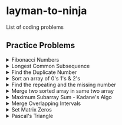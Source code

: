 # layman-to-ninja
List of coding problems

## Practice Problems

<details><summary>Fibonacci Numbers</summary>

```Java
package org.example;

import java.util.Arrays;

public class FibonacciNumber {

    public static void main(String[] args) {
        int n = 7;
        // recursive solution
        System.out.println(fib_recursive(n));

        // Dynamic programming
        int[] dp_arr = new int[n+1];
        Arrays.fill(dp_arr, -1);
        System.out.println(fib_memoization(n, dp_arr));
    }

    public static int fib_recursive(int n) {
        // base case
        if(n <= 1) return n;

        // recursive call
        return fib_recursive(n-1) + fib_recursive(n-2);
    }

    public static int fib_memoization(int n, int[] dp) {
        // base case
        if(n <= 1) return n;

        // if dp arr has value; use that
        if(dp[n] != -1) return dp[n];

        // Compute and Memoize the answer
        dp[n] = fib_memoization(n-1, dp) + fib_memoization(n-2, dp);
        return dp[n]; // first memoize; then return
    }

}

```
</details>

<details><summary>Longest Common Subsequence</summary>

##### Description

> A subsequence of a string is a new string generated from the original string with some characters (can be none) deleted without changing the relative order of the remaining characters.
> 
> For example, `"ace"` is a subsequence of `"abcde"`.
> 
> A common subsequence of two strings is a subsequence that is common to both strings.
>
> **Example**<br>
> **Input:** text1 = "abcde", text2 = "ace"
> **Output:** 3  
> **Explanation:** The longest common subsequence is "ace" and its length is 3.

Leetcode Link : [https://leetcode.com/problems/longest-common-subsequence/](https://leetcode.com/problems/longest-common-subsequence/)

##### Recursive Tree

[![](https://mermaid.ink/img/pako:eNp1VNFOwyAU_RWCD9OIZtC9rCYmk0t_QB8xBluqi21Zus7EOP9d2kLHsHYP2849l3s4B_qNc1NonOK3Vu3e0RPIBtlncynxhsORC5D4asQeLBZD1PECjFvoDAALvJwBdKCcADEwXqb_eaX2e9AlMp-6rdQOlduqSi_W67Jcr0luKtOmF8vl8m6ky8aJRjc398dOfWi02CyO6OEvzHuYOvEnPDd1bZqxzMOqxJfX9EriaTEeLAaWDX9h0cNuBgy4OXTIlOjVHJpiagEaTZh6fOFMGix6jnCGzSwrvA2cjkGFmTCXUxACi3MSNA5KsCioLAoKknFU0JIELf6QRLlwOlPoXePM7yCKDJgXHdkvqNc-5wid6ernCOb3F0UQFaIAjihzNswMy9CM9uEoJN6raFMi8ZbFKlwhY5HdIvlHFkO-Y06Z39RqDCuML7TTDl555pybrgire9UUaG-QaW7t8-yPmG2xxT714f4iToAAJYIAI8J-M5L5C33Xs06f8RIjhAmudVurbWFfSN89Yi_Bu661xKn9Waj2Q2LZ_FjeYVeoToti25kWp6Wq9ppgdejM41eTT8DIgq2yb7faoT-_UNVYiw)](https://mermaid.live/edit#pako:eNp1VNFOwyAU_RWCD9OIZtC9rCYmk0t_QB8xBluqi21Zus7EOP9d2kLHsHYP2849l3s4B_qNc1NonOK3Vu3e0RPIBtlncynxhsORC5D4asQeLBZD1PECjFvoDAALvJwBdKCcADEwXqb_eaX2e9AlMp-6rdQOlduqSi_W67Jcr0luKtOmF8vl8m6ky8aJRjc398dOfWi02CyO6OEvzHuYOvEnPDd1bZqxzMOqxJfX9EriaTEeLAaWDX9h0cNuBgy4OXTIlOjVHJpiagEaTZh6fOFMGix6jnCGzSwrvA2cjkGFmTCXUxACi3MSNA5KsCioLAoKknFU0JIELf6QRLlwOlPoXePM7yCKDJgXHdkvqNc-5wid6ernCOb3F0UQFaIAjihzNswMy9CM9uEoJN6raFMi8ZbFKlwhY5HdIvlHFkO-Y06Z39RqDCuML7TTDl555pybrgire9UUaG-QaW7t8-yPmG2xxT714f4iToAAJYIAI8J-M5L5C33Xs06f8RIjhAmudVurbWFfSN89Yi_Bu661xKn9Waj2Q2LZ_FjeYVeoToti25kWp6Wq9ppgdejM41eTT8DIgq2yb7faoT-_UNVYiw)

##### Code

```Java
package org.example;

import java.util.Arrays;

public class LongestCommonSubsequence {

    public static void main(String[] args) {

        // input
        char[] str1 = "ACD".toCharArray();
        char[] str2 = "CED".toCharArray();

        // recursive solution
        System.out.println("Recursive solution: " + lcs_rec(0,0, str1, str2));

        // Dynamic programming solution
        int[][] dp_arr = new int[str1.length][str2.length];
        Arrays.stream(dp_arr).forEach(a -> Arrays.fill(a, -1));
        System.out.println("DP solution: " + lcs_memoization(0, 0, str1, str2, dp_arr));
        Arrays.stream(dp_arr).forEach(a -> Arrays.fill(a, -1));
        System.out.println("DP Top down: " + lcs_topdown(str1.length-1, str2.length-1, str1, str2, dp_arr));
    }

    private static int lcs_rec(int i, int j, char[] str1, char[] str2) {
        // base case
        if(i >= str1.length || j >= str2.length)
            return 0;

        // when both ith and jth char matches
        if(str1[i] == str2[j])
            return 1+lcs_rec(i+1, j+1, str1, str2);

        // when ith and jth char does not match
        int left = lcs_rec(i+1, j, str1, str2);
        int right = lcs_rec(i, j+1, str1, str2);
        return Math.max(left, right);
    }

    // This method solves problem in BottomUp approach as we go from 0..n
    private static int lcs_memoization(int i, int j, char[] str1, char[] str2, int[][] dp) {
        // base case
        if(i >= str1.length || j >= str2.length)
            return 0;

        // if dp arr state has changed, use that value
        if(dp[i][j] != -1)
            return dp[i][j];

        // when both ith and jth char matches
        if(str1[i] == str2[j])
            return dp[i][j] = 1 + lcs_memoization(i+1, j+1, str1, str2, dp);

        // when ith and jth char does not match
        int left = lcs_memoization(i+1, j, str1, str2, dp);
        int right = lcs_memoization(i, j+1, str1, str2, dp);
        return dp[i][j] = Math.max(left, right);
    }

    private static int lcs_topdown(int i, int j, char[] str1, char[] str2, int[][] dp) {
        // base case
        if(i < 0 || j < 0)
            return 0;

        // if dp arr state has changed, use that value
        if(dp[i][j] != -1)
            return dp[i][j];

        // when both ith and jth char matches
        if(str1[i] == str2[j])
            return dp[i][j] = 1 + lcs_memoization(i-1, j-1, str1, str2, dp);

        // when ith and jth char does not match
        int left = lcs_memoization(i-1, j, str1, str2, dp);
        int right = lcs_memoization(i, j-1, str1, str2, dp);
        return dp[i][j] = Math.max(left, right);
    }

}
```

> **Recursive solution:** O(n.2^m), where m is the length of the first string and n is the length of the second string.<br>
> **Dynamic Programming:** O(n*m)
</details>

<details>
<summary>Find the Duplicate Number</summary>

##### Description
> Given array of `n+1` numbers contains `[1,n]` inclusive and there is only single repeated number
>
> Example:
> Input: nums = [1,3,4,2,2]
> Output: 2

Leetcode link: [https://leetcode.com/problems/find-the-duplicate-number/](https://leetcode.com/problems/find-the-duplicate-number/)

Exxplnation video: [https://www.youtube.com/watch?v=32Ll35mhWg0&ab_channel=takeUforward](https://www.youtube.com/watch?v=32Ll35mhWg0&ab_channel=takeUforward)

##### Code

```Java
package org.example;

import java.util.Arrays;
import java.util.NoSuchElementException;

public class FindDuplicateNumber {

    public static void main(String[] args) {
        int[] arr = {1,3,5,2,8,4,7,6,7};
        System.out.println("Optimal solution with linkedlist " +
                "slow and fast pointer :" + findDuplicate(arr));
        System.out.println("Brute force solution with sorting: " + findDuplicate_brute_force(arr));
        System.out.println("Hash frequency count solution: " + findDuplicate_hash_frequency(arr));
    }

    private static int findDuplicate(int[] arr) {
        int slowPtr = arr[0];
        int fastPtr = arr[0];

        do {    // first collision in loop
            slowPtr = arr[slowPtr];
            fastPtr = arr[arr[fastPtr]];
        } while (slowPtr != fastPtr);

        // meet at the start of loop to find duplicate
        fastPtr = arr[0];
        while (slowPtr != fastPtr) {
            slowPtr = arr[slowPtr];
            fastPtr = arr[fastPtr];
        }
        return slowPtr;
    }

    private static int findDuplicate_brute_force(int[] arr) {
        Arrays.sort(arr);
        for(int i=0; i<arr.length-1; i++) {
            if(arr[i] == arr[i+1]) {
                return arr[i];
            }
        }
        throw new NoSuchElementException("No duplicate found");
    }

    private static int findDuplicate_hash_frequency(int[] arr) {
        int[] freq = new int[arr.length];
        Arrays.fill(freq, 0);
        for(int num: arr) {
            freq[num]++;
        }
        for(int i=0; i<freq.length; i++) {
            if(freq[i] == 2)
                return i;
        }
        throw new NoSuchElementException("No duplicate found");
    }
}
```
</details>

<details>
<summary>
Sort an array of 0's 1's & 2's</summary>

##### Description

> Given array of n elements with 0, 1 and 2. Sort the array in single pass.
> 
> This is variation of Dutch National Flag Algorithm using which we can find solution in O(N) time.
> 
> Example:
> 
> Input: nums = [2,0,2,1,1,0]
> 
> Output: [0,0,1,1,2,2]

Leetcode link: [https://leetcode.com/problems/sort-colors/](https://leetcode.com/problems/sort-colors/)

Explnation video: [https://www.youtube.com/watch?v=oaVa-9wmpns&t=412s&ab_channel=takeUforward](https://www.youtube.com/watch?v=oaVa-9wmpns&t=412s&ab_channel=takeUforward)

##### Solution

Dutch National Flag Algorithm

![Color Sort Image - check in resource folder](https://share.sketchpad.app/22/07a-1ebb-1aea9d.png "Color Sort Algo")

##### Code

```Java
package org.example;

import java.util.Arrays;

public class SortColors {

    public static void main(String[] args) {
        int[] arr = {0,0,1,2,0,1,0,1,1,1,2,1,0};
        sortByBruteForce(arr);
        System.out.println();
        sortByCounting(arr);
        System.out.println();
        sortByDutchNationalFlagAlgo(arr);
    }

    private static void swap(int[] arr, int i, int j) {
        int tmp = arr[i];
        arr[i] = arr[j];
        arr[j] = tmp;
    }

    // single pass solution
    private static void sortByDutchNationalFlagAlgo(int[] arr) {
        int low = 0;
        int high = arr.length-1;
        int mid = 0;
        while(mid <= high) {
            switch (arr[mid]) {
                case 0 : {
                    swap(arr, low, mid);
                    low++;
                    mid++;
                    break;
                }
                case 1 : {
                    mid++;
                    break;
                }
                case 2 : {
                    swap(arr, mid, high);
                    high--;
                }
            }
        }
        for(int i: arr) {
            System.out.print(i + " ");
        }
    }

    private static void sortByBruteForce(int[] arr) {
        Arrays.sort(arr);
        for(int i: arr) {
            System.out.print(i + " ");
        }
    }

    // double pass solution O(2N)
    private static void sortByCounting(int[] arr) {
        int cnt_0s = 0;
        int cnt_1s = 0;
        int cnt_2s = 0;
        for(int i: arr) {
            if(i == 0) {
                cnt_0s++;
                continue;
            }
            if(i == 1) {
                cnt_1s++;
                continue;
            }
            cnt_2s++;
        }
        while(cnt_0s != 0 || cnt_1s != 0 || cnt_2s != 0) {
            if(cnt_0s != 0) {
                cnt_0s--;
                System.out.print(0 + " ");
                continue;
            }
            if(cnt_1s != 0) {
                cnt_1s--;
                System.out.print(1 + " ");
                continue;
            }
            cnt_2s--;
            System.out.print(2 + " ");
        }
    }
}
```
</details>

<details>
<summary>
Find the repeating and the missing number
</summary>

##### Description

> Given an unsorted array of size n. Array elements are in the range from 1 to n. One number from set {1, 2, …n} is missing and one number occurs twice in the array. Find these two numbers.
> 
> Example :
> 
> Input: arr[] = {4, 3, 6, 2, 1, 1}
> 
> Output: Missing = 5, Repeating = 1

GFG Problem link: [https://www.geeksforgeeks.org/find-a-repeating-and-a-missing-number/](https://www.geeksforgeeks.org/find-a-repeating-and-a-missing-number/)

Explanation video: [https://www.youtube.com/watch?v=5nMGY4VUoRY&ab_channel=takeUforward](https://www.youtube.com/watch?v=5nMGY4VUoRY&ab_channel=takeUforward)

##### Solution

Method 1 : Sorting

Approach:
Sort the input array. Traverse the array and check for missing and repeating.

Time Complexity: `O(nLogn)`

Note that after sorting, to find missing and repeating number in single pass is not that simple and intuitive. Do check for corner cases. Check the implementation and verify if that indeed find correct result.

![Repeating and missing number algo - check resource folder](https://share.sketchpad.app/22/89a-49a9-d4d5c0.png "Repeating and MissingNumber_sort image")

Code:

Input: `int[] arr = {4, 3, 6, 2, 1, 1};`

```Java
    private static void printTwoNumberBySorting(int[] arr) {
        System.out.println("Print by sorting");
        Arrays.sort(arr);
        for(int idx=1,arr_idx=0 ; arr_idx < arr.length;) {
            if(arr[arr_idx] != idx) {
                if(arr[arr_idx] < idx) {
                    System.out.println("Repeating Number: " + arr[arr_idx]);
                    arr_idx++;
                } else {
                    System.out.println("Missing Number: " + idx);
                    idx++;
                }
            } else {
                idx++;
                arr_idx++;
            }
        }
    }
```

Method 2: Print by Hash Frequency- counting

Time Complexity: O(n)

Auxiliary Space: O(n)

```Java
    private static void printTwoNumberByHashFrequency(int[] arr) {
        System.out.println("Print by hash frequency");
        int[] freq_arr = new int[arr.length+1];
        Arrays.fill(freq_arr, 0);
        for(int num: arr) {
            freq_arr[num]++;
        }
        for(int i=1; i<freq_arr.length; i++) {
            if(freq_arr[i] == 2)
                System.out.println("Repeating Number: " + i);
            if(freq_arr[i] == 0)
                System.out.println("Missing Number: " + i);
        }
    }
```

Method 3: Solve by equation

Approach:

- Let `x` be the missing and `y` be the repeating element.
- Get the sum of all numbers using formula `S = n(n+1)/2`
- Get sum of all number squares `S^2 = n(n+1)(2n+1)/6`
- The above two steps give us two equations, we can solve the equations and get the values of `x` and `y`.

In actual `arr` sum `x` will not be there and `y` will be there twice.

suppose give `arr` = `{2, 3, 3, 1, 4}` => 3 is repeating and 5 is missing 

So, `x - y` = `S - arr_sum` ((1+2+3+4+5) - (2+3+3+1+4))
`x - y` = 5 - 3 = 2

`x^2 - y^2` = `S^2 - arr_square_sum` ((1^2+2^2+3^2+4^2+5^2) - (2^2+3^2+3^2+1^2+4^2))
`(x+y)(x-y)` = 5^2 - 3^2 = 25 - 9 = 16

we can replace `x-y` value in above equation

`x+y` = 16/2 = 8

now,

`x-y` = 2

`x+y` = 8

`2x` = 10, `x` = 5, `y` = 3

Time Complexity: `O(n)`

Code

```Java
    private static void printTwoNumberByEquation(int[] arr) {
        System.out.println("Print by equation");
        int n = arr.length;
        long sum = ((long) n *(n+1))/2;
        long square_sum = (n*(n+1)*((2L *n)+1))/6;

        long arr_sum = Arrays.stream(arr).sum();
        long arr_square_sum = Arrays.stream(arr).map(num -> num * num).sum();

        long x_min_y = sum - arr_sum;
        long x_plus_y = (square_sum - arr_square_sum)/x_min_y;

        long x = (x_plus_y + x_min_y)/2;
        long y = x - x_min_y;
        System.out.println("Repeating Number: " + y);
        System.out.println("Missing Number: " + x);
    }
```

Method 4 : Use XOR operation

> XOR operation return `true` only if either condition is true, not both true and not both false. So, 1 and 0 gives 1 other is 0 and 1 gives 1
>
> Also note, number's XOR with self gives `0` as all bit cancel each other. `3^3 = 0`

Approach:

- Let x and y be the desired output elements.
- Calculate XOR of all the array elements.

`XOR = arr[0]^arr[1]^arr[2]…..arr[n-1]`

- XOR the result with all numbers from 1 to n

`XOR = XOR^1^2^…..^n`

- In the result `XOR`, all elements would nullify each other except `x` and `y`. All the bits that are set in `XOR` will be set in either `x` or `y`. So if we take any set bit (We have chosen the rightmost set bit in code) of `XOR` and divide the elements of the array in two sets – one set of elements with same bit set and other set with same bit not set. By doing so, we will get `x` in one set and `y` in another set. Now if we do XOR of all the elements in first set, we will get `x`, and by doing same in other set we will get `y`.
- We put array elements in 2 buckets based on set bit and then again put all elements from 1...n in 2 buckets. So, each bucket cancel all elements except `x` and `y`. As same number XOR cancel each other and gives 0

First 2 XOR operation is just to find set bit position and we took right most set bit

Time Complexity: `O(5n)` as we iterate 5 times i.e `O(n)`

```Java
    private static void printTwoNumberByXOR(int[] arr) {
        System.out.println("Print by XOR");
        int xor_all = 0;

        // get XOR of all arr elements
        for (int i : arr) {
            xor_all ^= i;
        }

        // XOR the above with numbers from 1 to n
        for(int i=1; i<=arr.length; i++) {
            xor_all ^= i;
        }

        int set_bit_no = xor_all & -xor_all;
        int x = 0;
        int y = 0;

        // now divide arr elements in two baskets based on set bit
        for (int j : arr) {
            if ((j & set_bit_no) != 0) {
                x ^= j;
            } else {
                y ^= j;
            }
        }

        for(int i=1; i<=arr.length; i++) {
            if((i & set_bit_no) != 0) {
                x ^= i;
            } else {
                y ^= i;
            }
        }

        // to figure out which one is missing and which one is repeating
        int x_count = 0;
        for(int num: arr) {
            if(num == x) {
                x_count++;
            }
        }
        if(x_count == 2) {
            System.out.println("Repeating Number: " + x);
            System.out.println("Missing Number: " + y);
        } else {
            System.out.println("Repeating Number: " + y);
            System.out.println("Missing Number: " + x);
        }
    }
```

</details>

<details>
<summary>Merge two sorted array in same two array</summary>

##### Description

> Given two sorted arrays, we need to merge them in O((n+m)*log(n+m)) time with O(1) extra space into a sorted array, when n is the size of the first array, and m is the size of the second array.
> 
> Exmple:
> 
> int[] arr1 = {34,35,36,37};
> 
> int[] arr2 = {3,4,5};
> 
> Output: 
> 3 4 5 34
> 
> 35 36 37

GFG problem link: [https://www.geeksforgeeks.org/efficiently-merging-two-sorted-arrays-with-o1-extra-space/](https://www.geeksforgeeks.org/efficiently-merging-two-sorted-arrays-with-o1-extra-space/)

Explanation video: [https://www.youtube.com/watch?v=hVl2b3bLzBw&t=431s&ab_channel=takeUforward](https://www.youtube.com/watch?v=hVl2b3bLzBw&t=431s&ab_channel=takeUforward)

##### Solution

Approach 1 : Selection sort on both array. As both are sorted; compare element from first array with first element of second array and swap if required and sort second array after every swap to keep both array sorted all the time.

Approach 2 : Shellsort - h-sorted array. Here we used h = n/2 and for odd n value we kept h = n/2 + n%2. Shellsort is extension of Insertion sort only, here we try to compare with h distance element instead of next element in array to reduce inversion pair in array. 

##### Code

```Java
package org.example;

public class MergeTwoArrWithConstantSpace {

    public static void main(String[] args) {
        int[] arr1 = {34,35,36,37};
        int[] arr2 = {3,4,5};
        sortTwoArrWithInsertionSort(arr1, arr2);
        printArray(arr1, arr2);
        int[] arr3 = {34,35,36,37};
        int[] arr4 = {3,4,5};
        sortTwoArrWithGapMethod_shellsort(arr3, arr4);
        printArray(arr3, arr4);
    }

    private static void sortTwoArrWithGapMethod_shellsort(int[] arr1, int[] arr2) {
        int n = arr1.length;
        int m = arr2.length;

        int h = (n+m)/2 + (n+m)%2;
        int i, j;
        while(h > 0) { // h-sort the array to swap long distance element

            // compare ele in first arr
            for(i = 0; i+h < n; i++) {
                if(arr1[i] > arr1[i+h]) {
                    int tmp = arr1[i];
                    arr1[i] = arr1[i+h];
                    arr1[i+h] = tmp;
                }
            }

            // compare ele in second arr
            for(j = h>n ? h-n : 0; i < n && j < m; i++,j++) {
                if(arr1[i] > arr2[j]) {
                    int tmp = arr1[i];
                    arr1[i] = arr2[j];
                    arr2[j] = tmp;
                }
            }

            // if we haven't checked all second arr elements
            if(j < m) {
                for(j = 0; j+h < m; j++) {
                    if(arr2[j] > arr2[j+h]) {
                        int tmp = arr2[j];
                        arr2[j] = arr2[j+h];
                        arr2[j+h] = tmp;
                    }
                }
            }
            h = h == 1 ? 0 : h/2 + h%2; // return 0 for h == 1 else infinite loop
        }
    }

    private static void sortTwoArrWithInsertionSort(int[] arr1, int[] arr2) {
        int n = arr1.length;
        int m = arr2.length;

        // apply Insertion sort logic
        for(int i = 0; i < n; i++) {
            if(arr1[i] > arr2[0]) { // comparing only with first ele as both arrays are sorted
                int tmp = arr1[i];
                arr1[i] = arr2[0];
                arr2[0] = tmp;
            }

            // sort second array if not sorted
            for(int j=1; j < m && arr2[j] < arr2[j-1]; j++) {
                int tmp = arr2[j];
                arr2[j] = arr2[j-1];
                arr2[j-1] = tmp;
            }
        }
    }

    private static void printArray(int[] arr1, int[] arr2) {
        // print the sorted arr 1
        for(int num: arr1) {
            System.out.print(num + " ");
        }
        System.out.println();
        // print the sorted arr 2
        for(int num: arr2) {
            System.out.print(num + " ");
        }
        System.out.println();
    }
}
```
</details>

<details>
<summary>
Maximum Subarray Sum - Kadane's Algo
</summary>

##### Description

> Given an integer array `nums`, find the contiguous subarray (containing at least one number) which has the largest sum and return its sum.
>
> A subarray is a contiguous part of an array.
> 
> Exmaple
> 
> Input: nums = [-2,1,-3,4,-1,2,1,-5,4]
> 
> Output: 6
> 
> Explanation: [4,-1,2,1] has the largest sum = 6.

Leetcode problem link: [https://leetcode.com/problems/maximum-subarray/](https://leetcode.com/problems/maximum-subarray/)

Explanation video : [https://www.youtube.com/watch?v=w_KEocd__20&t=167s&ab_channel=takeUforward](https://www.youtube.com/watch?v=w_KEocd__20&t=167s&ab_channel=takeUforward)

##### Solution

![Kadane's Algorithm](src/main/resources/img/Kadanes-algo.jpeg "Kadane's Algorithm")

##### Code

```Java
package org.example;

public class MaximumSubArraySum {

    public static void main(String[] args) {
        int[] arr = {-2,1,-3,4,-1,2,1,-5,4};
        System.out.println("Maximum subarray sum, Kadane's method: " +
                maxSubArraySum_Kadanes_algo(arr));
        System.out.println("Brute force approach: " +
                maxSubArraySum_bruteforce(arr));
    }

    private static int maxSubArraySum_Kadanes_algo(int[] arr) {
        int sum = 0;
        int max = arr[0];
        for(int num: arr) {
            sum += num;
            if(sum > max) max = sum;
            if(sum < 0) sum = 0;
        }
        return max;
    }

    private static int maxSubArraySum_bruteforce(int[] arr) {
        int max = 0;
        for(int i=0; i<arr.length; i++) {
            int sum = 0;
            for(int j=i; j<arr.length; j++) {
                sum += arr[j];
                max = Math.max(max, sum);
            }
        }
        return max;
    }
}
```
</details>

<details>
<summary>Merge Overlapping Intervals</summary>

##### Description
> Given an array of `intervals` where `intervals[i] = [start, end]`, merge all overlapping intervals, and return an array of the non-overlapping intervals that cover all the intervals in the input.

Example 1

> Input: intervals = [[1,3],[2,6],[8,10],[15,18]]
> 
> Output: [[1,6],[8,10],[15,18]]
> 
> Explanation: Since intervals [1,3] and [2,6] overlaps, merge them into [1,6].

Example 2

> Input: intervals = [[1,4],[4,5]]
> 
> Output: [[1,5]]
> 
> Explanation: Intervals [1,4] and [4,5] are considered overlapping.

Leetcode problem link: [https://leetcode.com/problems/merge-intervals/](https://leetcode.com/problems/merge-intervals/)

Explanation video : [https://www.youtube.com/watch?v=2JzRBPFYbKE&ab_channel=takeUforward](https://www.youtube.com/watch?v=2JzRBPFYbKE&ab_channel=takeUforward)

##### Code

```Java
package org.example;

import java.util.ArrayList;
import java.util.Arrays;
import java.util.Comparator;
import java.util.List;

public class MergeIntervals {

    public static void main(String[] args) {
        int[][] input = {{1,4}, {2,6}, {11,12}, {9,11}, {15,18}, {16,17}};
        int[][] output = mergeInterval(input);
        for(int[] arr : output) {
            System.out.print("(" + arr[0] + "," + arr[1] + ") ");
        }
    }

    private static int[][] mergeInterval(int[][] intervals) {
        List<int[]> result = new ArrayList<>();

        if(intervals == null || intervals.length == 0) {
            return result.toArray(new int[0][]);
        }

        Arrays.sort(intervals, Comparator.comparingInt(a -> a[0]));
        int start = intervals[0][0];
        int end = intervals[0][1];

        for(int[] arr: intervals) {
            if(arr[0] <= end)
                end = Math.max(end, arr[1]);
            else {
                result.add(new int[]{start, end});
                start = arr[0];
                end = arr[1];
            }
        }
        result.add(new int[]{start, end}); // add the last merged pair
        return result.toArray(new int[0][]);
    }
}
```
</details>

<details>
<summary>Set Matrix Zeros</summary>

##### Description

> Given an `m x n` integer matrix `matrix`, if an element is `0`, set its entire row and column to `0`'s.
>
> Example:
> 
> Input: matrix = 
> 
> [[1,1,1],
> 
>  [1,0,1],
> 
>  [1,1,1]]
> 
> Output: 
> 
> [[1,0,1],
> 
> [0,0,0],
> 
> [1,0,1]]

Leetcode problem link: [https://leetcode.com/problems/set-matrix-zeroes/](https://leetcode.com/problems/set-matrix-zeroes/)

Explanation video: [https://www.youtube.com/watch?v=M65xBewcqcI&ab_channel=takeUforward](https://www.youtube.com/watch?v=M65xBewcqcI&ab_channel=takeUforward)

##### Solution

1) Brute-force approach:

- traverse the matrix and check if any element is `0` - set entire row and column elements as -1.
- do not change any other `0` to `-1` while marking row and column
- iterate again and update all `-1` entry to `0`
- we assume given input matrix contains only `+ve` values else instead of `-1` choose any other value which is not present in matrix

![Set Matrix Zero - Brute force solution](src/main/resources/img/SetMatrixZero_bruteForce.png "Brute-force Solution")

Time Complexity: `O(m*n) * O(m+n)`

Space Complexity: O(1)

2) Brute-force optimization approach(with extra space):

 - to optimize further, we take 2 arrays of size rows and columns respectively. 
 - approach will be similar to the solution 1, traverse the `matrix` and for every `0` entry in matrix update `row` and `column` array's respective entry with `-1`.
 - here, we choose `-1` and not `0` as to avoid `row` and `column` array initialization with dummy values. As Java initialize both with `0`s.
 - traverse matrix again and for every index check respective `row` and `column` array entry, if any of them contain value `-1`, set matrix value as `0`

![Set Matrix Zero - Brute force optimal](src/main/resources/img/SetMatrixZero-bruteforce-optimal.png "Brute-force optimization solution")

Time Complexity: `O(n*m) + O(n*m)` = `O(2*n*m)` = `O(n*m)`

Space Complexity: `O(n) + O(m)` for taking 2 extra array

3) Optimal Approach (take those extra space inside matrix 1st row,column):

![Set Matrix Zero - Optimal](src/main/resources/img/SetMatrixZero_optimal.png "Optimal Solution")

Time Complexity: `O(2*n*m)` as we traverse twice

Space Complexity: `O(1)`

##### Code

```Java
package org.example;

import java.util.Arrays;

public class SetMatrixZeroes {

    public static void main(String[] args) {
        int[][] arr_input1 = {
                {1,1,1},
                {1,0,1},
                {1,1,1}
        };
        int[][] arr_input2 = Arrays.stream(arr_input1).map(int[]::clone).toArray(int[][]::new);
        int[][] arr_input3 = Arrays.stream(arr_input1).map(int[]::clone).toArray(int[][]::new);
        setZerosBruteforce(arr_input1);
        printMatrix(arr_input1);
        setZeroBruteforce_optimal(arr_input2);
        printMatrix(arr_input2);
        setZeros(arr_input3);
        printMatrix(arr_input3);
    }

    private static void setZeros(int[][] matrix) {
        boolean top_corner_flag = false;
        for(int i=0; i<matrix.length; i++) {
            if(matrix[i][0] == 0) top_corner_flag = true;
            for(int j=1; j<matrix[i].length; j++)
                if (matrix[i][j] == 0)
                    matrix[i][0] = matrix[0][j] = 0;
        }

        // traverse in reverse order
        for(int i=matrix.length-1; i>=0; i--) {
            for (int j=matrix[i].length-1; j>=1; j--)
                if(matrix[i][0] == 0 || matrix[0][j] == 0)
                    matrix[i][j] = 0;
            if(top_corner_flag) matrix[i][0] = 0;
        }
    }

    private static void setZeroBruteforce_optimal(int[][] matrix) {
        int[] row = new int[matrix.length];
        int[] column = new int[matrix[0].length]; // atleast 1 row will be there as per given constraints

        for(int i=0; i<matrix.length; i++) {
            for(int j=0; j<matrix[i].length; j++) {
                if(matrix[i][j] == 0) {
                    row[i] = -1; column[j] = -1;
                }
            }
        }

        for(int i=0; i<matrix.length; i++) {
            for(int j=0; j<matrix[i].length; j++) {
                if(row[i] == -1 || column[j] == -1)
                    matrix[i][j] = 0;
            }
        }
    }

    private static void setZerosBruteforce(int[][] matrix) {
        for(int i=0; i< matrix.length; i++) {
            for(int j=0; j<matrix[i].length; j++) {
                if(matrix[i][j] == 0) {
                    for(int row=0; row<matrix.length; row++) {
                        if(matrix[row][j] != 0) matrix[row][j] = -1;
                    }
                    for(int col=0; col<matrix[i].length; col++) {
                        if(matrix[i][col] != 0) matrix[i][col] = -1;
                    }
                }
            }
        }

        for(int i=0; i<matrix.length; i++)
            for(int j=0; j<matrix[i].length; j++)
                if(matrix[i][j] == -1) matrix[i][j] = 0;
    }

    private static void printMatrix(int[][] arr) {
        for(int[] a: arr) {
            for(int num: a) {
                System.out.print(num + " ");
            }
            System.out.println();
        }
    }
}
```
</details>

<details>
<summary>Pascal's Triangle</summary>

##### Description

> Given an integer numRows, return the first numRows of Pascal's triangle.
>
> In Pascal's triangle, each number is the sum of the two numbers directly above it as shown:

![Pascal's Triangle](https://upload.wikimedia.org/wikipedia/commons/0/0d/PascalTriangleAnimated2.gif "Pascal's Triangle wiki image")

##### Code

```Java
package org.example;

public class PascalTriangle {

    public static void main(String[] args) {
        int[][] pascal = pascalTriangle(5);
        for(int[] arr: pascal) {
            for(int ele: arr) {
                System.out.print(ele + " ");
            }
            System.out.println();
        }
    }

    private static int[][] pascalTriangle(int num) {
        int[][] result = new int[num][];
        int[] row, prev_row = new int[1];
        for(int i=0; i<num; i++) {
            row = new int[i+1];
            for(int j=0; j<=i; j++) {
                if(j==0 || j==i)
                    row[j] = 1;
                else
                    row[j] = prev_row[j-1] + prev_row[j];
            }
            prev_row = row;
            result[i] = row;
        }
        return result;
    }
}
```
</details>